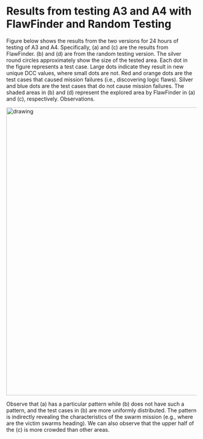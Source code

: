 # Results from testing A3 and A4 with FlawFinder and Random Testing
Figure below shows the results from the two versions for 24 hours of testing of A3 and A4. Specifically, (a) and (c) are the results from FlawFinder. 
(b) and (d) are from the random testing version. The silver round circles approximately show the size of the tested area. Each dot in the figure represents a
test case. Large dots indicate they result in new unique DCC values, where small dots are not. Red and orange dots are the test cases that caused mission 
failures (i.e., discovering logic flaws). Silver and blue dots are the test cases that do not cause mission failures. The shaded areas in (b) and (d) represent 
the explored area by FlawFinder in (a) and (c), respectively.
Observations. 

<!-- ![pdfresizer com-pdf-convert](https://user-images.githubusercontent.com/82484800/130122648-4eea6408-302b-4933-9166-4ab1b306cc65.png) -->
<img src="https://user-images.githubusercontent.com/82484800/130122648-4eea6408-302b-4933-9166-4ab1b306cc65.png" alt="drawing" width="760"/>

Observe that (a) has a particular pattern while (b) does not have such a pattern, and the test cases in (b) are more uniformly distributed. 
The pattern is indirectly revealing the characteristics of the swarm mission (e.g., where are the victim swarms heading). We can also observe that the upper half of 
the (c) is more crowded than other areas.
